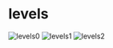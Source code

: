 # levels


![levels0](https://user-images.githubusercontent.com/53159393/144648152-c3d4e408-0e6b-45fb-b7a7-04c3f6d38a05.png)
![levels1](https://user-images.githubusercontent.com/53159393/144648161-8bb18045-6a9c-4c95-8b4a-27a4d244d84e.png)
![levels2](https://user-images.githubusercontent.com/53159393/144648165-d495eb08-95cf-4604-9d23-048f31ce9ebe.png)
